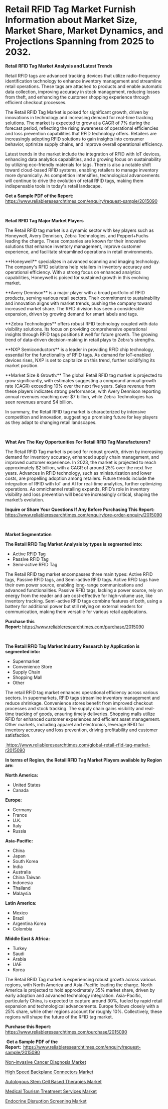 <p><h1>Retail RFID Tag Market Furnish Information about Market Size, Market Share, Market Dynamics, and Projections Spanning from 2025 to 2032.</h1></p><p><strong>Retail RFID Tag Market Analysis and Latest Trends</strong></p>
<p><p>Retail RFID tags are advanced tracking devices that utilize radio-frequency identification technology to enhance inventory management and streamline retail operations. These tags are attached to products and enable automatic data collection, improving accuracy in stock management, reducing losses from theft, and enhancing the customer shopping experience through efficient checkout processes.</p><p>The Retail RFID Tag Market is poised for significant growth, driven by innovations in technology and increasing demand for real-time tracking solutions. The market is expected to grow at a CAGR of 7% during the forecast period, reflecting the rising awareness of operational efficiencies and loss prevention capabilities that RFID technology offers. Retailers are increasingly adopting RFID solutions to gain insights into consumer behavior, optimize supply chains, and improve overall operational efficiency.</p><p>Latest trends in the market include the integration of RFID with IoT devices, enhancing data analytics capabilities, and a growing focus on sustainability by utilizing eco-friendly materials for tags. There is also a notable shift toward cloud-based RFID systems, enabling retailers to manage inventory more dynamically. As competition intensifies, technological advancements will continue to drive the evolution of retail RFID tags, making them indispensable tools in today's retail landscape.</p></p>
<p><strong>Get a Sample PDF of the Report:&nbsp;</strong> <a href="https://www.reliableresearchtimes.com/enquiry/request-sample/2015090?utm_campaign=2641&utm_medium=2&utm_source=Github&utm_content=ia&utm_term=06042025&utm_id=retail-rfid-tag">https://www.reliableresearchtimes.com/enquiry/request-sample/2015090</a></p>
<p>&nbsp;</p>
<p><strong>Retail RFID Tag Major Market Players</strong></p>
<p><p>The Retail RFID tag market is a dynamic sector with key players such as Honeywell, Avery Dennison, Zebra Technologies, and Pepperl+Fuchs leading the charge. These companies are known for their innovative solutions that enhance inventory management, improve customer experience, and facilitate streamlined operations in retail environments.</p><p>**Honeywell** specializes in advanced scanning and imaging technology. The company's RFID solutions help retailers in inventory accuracy and operational efficiency. With a strong focus on enhanced analytics capabilities, Honeywell is poised for sustained growth in this evolving market.</p><p>**Avery Dennison** is a major player with a broad portfolio of RFID products, serving various retail sectors. Their commitment to sustainability and innovation aligns with market trends, pushing the company toward increased market share. The RFID division has seen a considerable expansion, driven by growing demand for smart labels and tags.</p><p>**Zebra Technologies** offers robust RFID technology coupled with data visibility solutions. Its focus on providing comprehensive operational insights through RFID tags positions it well for future growth. The growing trend of data-driven decision-making in retail plays to Zebra's strengths.</p><p>**NXP Semiconductors** is a leader in providing RFID chip technology, essential for the functionality of RFID tags. As demand for IoT-enabled devices rises, NXP is set to capitalize on this trend, further solidifying its market position.</p><p>**Market Size & Growth:** The global Retail RFID tag market is projected to grow significantly, with estimates suggesting a compound annual growth rate (CAGR) exceeding 10% over the next five years. Sales revenue from these players indicates strong performance, with Avery Dennison reporting annual revenues reaching over $7 billion, while Zebra Technologies has seen revenues around $4 billion.</p><p>In summary, the Retail RFID tag market is characterized by intensive competition and innovation, suggesting a promising future for key players as they adapt to changing retail landscapes.</p></p>
<p>&nbsp;</p>
<p><strong>What Are The Key Opportunities For Retail RFID Tag Manufacturers?</strong></p>
<p><p>The Retail RFID Tag market is poised for robust growth, driven by increasing demand for inventory accuracy, enhanced supply chain management, and improved customer experience. In 2023, the market is projected to reach approximately $2 billion, with a CAGR of around 25% over the next five years. Advances in RFID technology, such as miniaturization and lower costs, are propelling adoption among retailers. Future trends include the integration of RFID with IoT and AI for real-time analytics, further optimizing operations. As omnichannel retailing expands, RFID’s role in inventory visibility and loss prevention will become increasingly critical, shaping the market’s evolution.</p></p>
<p><strong>Inquire or Share Your Questions If Any Before Purchasing This Report:</strong> <a href="https://www.reliableresearchtimes.com/enquiry/pre-order-enquiry/2015090?utm_campaign=2641&utm_medium=2&utm_source=Github&utm_content=ia&utm_term=06042025&utm_id=retail-rfid-tag">https://www.reliableresearchtimes.com/enquiry/pre-order-enquiry/2015090</a></p>
<p>&nbsp;</p>
<p><strong>Market Segmentation</strong></p>
<p><strong>The Retail RFID Tag Market Analysis by types is segmented into:</strong></p>
<p><ul><li>Active RFID Tag</li><li>Passive RFID Tag</li><li>Semi-active RFID Tag</li></ul></p>
<p><p>The Retail RFID tag market encompasses three main types: Active RFID tags, Passive RFID tags, and Semi-active RFID tags. Active RFID tags have their own power source, enabling long-range communications and advanced functionalities. Passive RFID tags, lacking a power source, rely on energy from the reader and are cost-effective for high-volume use, like inventory tracking. Semi-active RFID tags combine features of both, using a battery for additional power but still relying on external readers for communication, making them versatile for various retail applications.</p></p>
<p><strong>Purchase this Report:&nbsp;</strong><a href="https://www.reliableresearchtimes.com/purchase/2015090?utm_campaign=2641&utm_medium=2&utm_source=Github&utm_content=ia&utm_term=06042025&utm_id=retail-rfid-tag">https://www.reliableresearchtimes.com/purchase/2015090</a></p>
<p>&nbsp;</p>
<p><strong>The Retail RFID Tag Market Industry Research by Application is segmented into:</strong></p>
<p><ul><li>Supermarket</li><li>Convenience Store</li><li>Supply Chain</li><li>Shopping Mall</li><li>Other</li></ul></p>
<p><p>The retail RFID tag market enhances operational efficiency across various sectors. In supermarkets, RFID tags streamline inventory management and reduce shrinkage. Convenience stores benefit from improved checkout processes and stock tracking. The supply chain gains visibility and real-time tracking of goods, ensuring timely deliveries. Shopping malls utilize RFID for enhanced customer experiences and efficient asset management. Other markets, including apparel and electronics, leverage RFID for inventory accuracy and loss prevention, driving profitability and customer satisfaction.</p></p>
<p><a href="https://www.reliableresearchtimes.com/global-retail-rfid-tag-market-r2015090?utm_campaign=2641&utm_medium=2&utm_source=Github&utm_content=ia&utm_term=06042025&utm_id=retail-rfid-tag">&nbsp;https://www.reliableresearchtimes.com/global-retail-rfid-tag-market-r2015090</a></p>
<p><strong>In terms of Region, the Retail RFID Tag Market Players available by Region are:</strong></p>
<p>
    <p> <strong> North America: </strong>
        <ul>
            <li>United States</li>
            <li>Canada</li>
        </ul>
        </p> 
    <p> <strong> Europe: </strong>
        <ul>
            <li>Germany</li>
            <li>France</li>
            <li>U.K.</li>
            <li>Italy</li>
            <li>Russia</li>
        </ul>
        </p> 
    <p> <strong> Asia-Pacific: </strong>
        <ul>
            <li>China</li>
            <li>Japan</li>
            <li>South Korea</li>
            <li>India</li>
            <li>Australia</li>
            <li>China Taiwan</li>
            <li>Indonesia</li>
            <li>Thailand</li>
            <li>Malaysia</li>
        </ul>
        </p> 
    <p> <strong> Latin America: </strong>
        <ul>
            <li>Mexico</li>
            <li>Brazil</li>
            <li>Argentina Korea</li>
            <li>Colombia</li>
        </ul>
        </p> 
    <p> <strong> Middle East & Africa: </strong>
        <ul>
            <li>Turkey</li>
            <li>Saudi</li>
            <li>Arabia</li>
            <li>UAE</li>
            <li>Korea</li>
        </ul>
    </p>
    </p>
<p><p>The Retail RFID Tag market is experiencing robust growth across various regions, with North America and Asia-Pacific leading the charge. North America is projected to hold approximately 35% market share, driven by early adoption and advanced technology integration. Asia-Pacific, particularly China, is expected to capture around 30%, fueled by rapid retail expansion and technological advancements. Europe follows closely with a 25% share, while other regions account for roughly 10%. Collectively, these regions will shape the future of the RFID tag market.</p></p>
<p><strong>Purchase this Report: </strong><a href="https://www.reliableresearchtimes.com/purchase/2015090?utm_campaign=2641&utm_medium=2&utm_source=Github&utm_content=ia&utm_term=06042025&utm_id=retail-rfid-tag">https://www.reliableresearchtimes.com/purchase/2015090</a></p>
<p>&nbsp;<strong>Get a Sample PDF of the Report:&nbsp;&nbsp;</strong><a href="https://www.reliableresearchtimes.com/enquiry/request-sample/2015090?utm_campaign=2641&utm_medium=2&utm_source=Github&utm_content=ia&utm_term=06042025&utm_id=retail-rfid-tag">https://www.reliableresearchtimes.com/enquiry/request-sample/2015090</a></p>
<p><strong></strong></p>
<p><p><a href="https://www.linkedin.com/pulse/non-invasive-cancer-diagnosis-market-trends-insights-type-application-fsvif?utm_campaign=2641&utm_medium=2&utm_source=Github&utm_content=ia&utm_term=06042025&utm_id=retail-rfid-tag">Non-invasive Cancer Diagnosis Market</a></p><p><a href="https://github.com/rushanday/Market-Research-Report-List-1/blob/main/high-speed-backplane-connectors-market.md?utm_campaign=2641&utm_medium=2&utm_source=Github&utm_content=ia&utm_term=06042025&utm_id=retail-rfid-tag">High Speed Backplane Connectors Market</a></p><p><a href="https://www.linkedin.com/pulse/autologous-stem-cell-based-therapies-market-update-growth-dmkuc?utm_campaign=2641&utm_medium=2&utm_source=Github&utm_content=ia&utm_term=06042025&utm_id=retail-rfid-tag">Autologous Stem Cell Based Therapies Market</a></p><p><a href="https://www.linkedin.com/pulse/medical-tourism-treatment-services-market-evolution-key-trends-twgoc?utm_campaign=2641&utm_medium=2&utm_source=Github&utm_content=ia&utm_term=06042025&utm_id=retail-rfid-tag">Medical Tourism Treatment Services Market</a></p><p><a href="https://www.linkedin.com/pulse/endocrine-disruption-screening-market-revenue-insights-58-cagr-gtyac?utm_campaign=2641&utm_medium=2&utm_source=Github&utm_content=ia&utm_term=06042025&utm_id=retail-rfid-tag">Endocrine Disruption Screening Market</a></p></p>